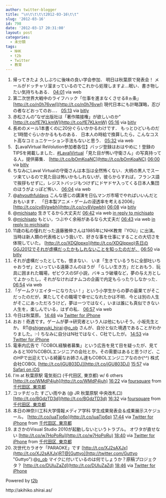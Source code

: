 ```yaml
---
author: twitter-blogger
title: "\n\t\t\t\t2012-03-16\t\t"
slug: '2012-03-16'
id: 798
date: '2012-03-17 20:31:00'
layout: post
categories:
  - 未分類
tags:
  - NHK
  - t2b
  - Twitter
  - 教育
---
```


<div xmlns:georss="http://www.georss.org/georss">

1.  <span><span>帰ってきたよ 久しぶりに後味の良い学会参加． 明日は秋葉原で発表会！ メールがドッチャリ溜まっているのでこれから処理しますよ…眠い．書き物したい気持ちもある．</span> <span>[<span>04:01</span>](http://twitter.com/o_ob/status/180670244937932800) <span>via web</span></span></span>
2.  <span><span>第二次世界大戦中のライフハック「仕事を進まなくさせる8ヵ条」 [http://t.co/n0h76vwI](http://t.co/n0h76vwI) 現代日本にも計略謀略，忍びの者などおってのお…．</span> <span>[<span>05:13</span>](http://twitter.com/o_ob/status/180688292906401792) <span>via [bitly](http://bit.ly)</span></span></span>
3.  <span><span>赤松さんの”なぜ出版社は「著作隣接権」が欲しいのか” [http://t.co/fE7KLkmW](http://t.co/fE7KLkmW)</span> <span>[<span>05:16</span>](http://twitter.com/o_ob/status/180688985125953536) <span>via [bitly](http://bit.ly)</span></span></span>
4.  <span><span>長めのメール1本書くのに20分ぐらいかかるわけです． もっとひどいものだと1時間ぐらいかかるもものある． 日本人の時給で換算したら，こんなコスト高なコミュニケーション手法もないと思う．</span> <span>[<span>05:32</span>](http://twitter.com/o_ob/status/180692926597316610) <span>via web</span></span></span>
5.  <span><span>【LavalVirtual ReVolution参加者各位】バッジ登録はおはやめに！登録のTIPSを掲載しました．[#LavalVirtual](http://twitter.com/search?q=%23LavalVirtual "#LavalVirtual")「見た目が怖い守衛さん」の写真持ってる人，提供募集． [http://t.co/bOmKoaNC](http://t.co/bOmKoaNC)</span> <span>[<span>06:00</span>](http://twitter.com/o_ob/status/180700060038868992) <span>via [bitly](http://bit.ly)</span></span></span>
6.  <span><span>ちなみにLaval Virtualの守衛さんは本当は全然怖くない．大柄の黒人でスーツ来ているので見た目は怖いかもしれないが，彼らからすれば，フランス語で挨拶もせずに，レジストバッジもつけずにドヤドヤ入ってくる日本人集団のほうがよっぽど怖い．</span> <span>[<span>06:04</span>](http://twitter.com/o_ob/status/180701080680800256) <span>via web</span></span></span>
7.  <span><span>@[ahyouthfuldays](http://twitter.com/ahyouthfuldays "ahyouthfuldays") こんな感じの講演を日仏マンガ市場でやればいいんだとおもいます． 「日本製アニメ・ゲームの浸透率を考える2006」 [http://t.co/cv8Vgwbh](http://t.co/cv8Vgwbh)</span> <span>[<span>06:08</span>](http://twitter.com/o_ob/status/180701993675931649) <span>via [bitly](http://bit.ly)</span></span></span>
8.  <span><span>@[michisato](http://twitter.com/michisato "michisato") 生きてるから大丈夫だ</span> <span>[<span>06:42</span>](http://twitter.com/o_ob/status/180710565763756032) <span>via web</span> [in reply to michisato](http://twitter.com/michisato/status/180710463833780225)</span></span>
9.  <span><span>@[michisato](http://twitter.com/michisato "michisato") もとい，つぶやく余裕があるなら大丈夫だ</span> <span>[<span>06:43</span>](http://twitter.com/o_ob/status/180710928776564736) <span>via web</span> [in reply to michisato](http://twitter.com/michisato/status/180710723087908864)</span></span>
10.  <span><span>11歳の私の憧れだった遠藤雅伸さんは1985年にNHK教育『YOU』に出演。当時は新人類の代表格という扱いで、好きな事を仕事にすることの大切さを体現していた。 [http://t.co/XDQIppxo](http://t.co/XDQIppxo)先日のGGJ2012でそれが虚構だったかもしれないことを知ったのだが．</span> <span>[<span>06:50</span>](http://twitter.com/o_ob/status/180712682469593090) <span>via [bitly](http://bit.ly)</span></span></span>
11.  <span><span>それが虚構だったとしても，恨まない． いま「生きているうちに全部吐いちゃおうぜ」といっている遠藤さんのほうが 「らしい生き方」だとおもう．玩具に囲まれた職場，ゼビウスのSF小説，バキュラ破壊など，夢の与え方としてよかったし，それがなければナムコの企画で内定もらったりしなかった．</span> <span>[<span>06:54</span>](http://twitter.com/o_ob/status/180713617799393281) <span>via web</span></span></span>
12.  <span><span>「ゲームクリエイターになりたい！」という小学生からの夢の最果てがそこだったのだが，果たしてその職場で幸せになれたかは不明．今とは別の人生がそこにあっただろうけど，夢は一つではなく，いまは誰にも真似できない人生を，楽しんでいる，はずの私．</span> <span>[<span>06:57</span>](http://twitter.com/o_ob/status/180714502424236033) <span>via web</span></span></span>
13.  <span><span>今日は秋葉原。</span> <span>[<span>14:48</span>](http://twitter.com/o_ob/status/180833047007076352) <span>via [Twitter for iPhone](http://twitter.com/#!/download/iphone)</span></span></span>
14.  <span><span>おお！奇遇です。ゲームが夢→研究者という人は他にもいそう。小坂先生とか。 RT@[shigeyuki_hirai](http://twitter.com/shigeyuki_hirai "shigeyuki_hirai"):@[o_ob](http://twitter.com/o_ob "o_ob") さんが、自分と似た境遇であることがわかりました。:-) ちなみに自分はN社ではなく、C社でしたが。</span> <span>[<span>14:53</span>](http://twitter.com/o_ob/status/180834179695644672) <span>via [Twitter for iPhone](http://twitter.com/#!/download/iphone)</span></span></span>
15.  <span><span>電車内広告で「COBOL経験者募集」という広告を見て目を疑ったが、見てみると100%COBOLエンジニアの会社とか。その需要はあると思うけど、このHPで出迎えている綺麗なお姉さん達もCOBOLエンジニアなのか(^^) 株式会社COBOL [http://t.co/jGU803DJ](http://t.co/jGU803DJ)</span> <span>[<span>15:57</span>](http://twitter.com/o_ob/status/180850230894407681) <span>via [Safari on iOS](http://www.apple.com)</span></span></span>
16.  <span><span>I'm at 秋葉原駅 電気街口 (千代田区, 東京都) w/ 6 others [http://t.co/WMdP4juh](http://t.co/WMdP4juh)</span> <span>[<span>16:22</span>](http://twitter.com/o_ob/status/180856546169864192) <span>via [foursquare](http://foursquare.com)</span> from [千代田区, 東京都<span></span>](http://maps.google.com/maps?q=35.69849482,139.77251351)</span></span>
17.  <span><span>コッチだった すごい雨やあ (@ JR 秋葉原駅 中央改札口) [http://t.co/BGdzTD3d](http://t.co/BGdzTD3d)</span> <span>[<span>16:32</span>](http://twitter.com/o_ob/status/180859178217259008) <span>via [foursquare](http://foursquare.com)</span> from [千代田区, 東京都<span></span>](http://maps.google.com/maps?q=35.69840987,139.77390826)</span></span>
18.  <span><span>本日の神奈川工科大学情報メディア学科 学生成果発表会＆成果展示スケジュール。 [http://t.co/iuaTjo6p](http://t.co/iuaTjo6p)</span> <span>[<span>17:44</span>](http://twitter.com/o_ob/status/180877235601936385) <span>via [Twitter for iPhone](http://twitter.com/#!/download/iphone)</span> from [千代田区, 東京都<span></span>](http://maps.google.com/maps?q=35.69989085,139.77235501)</span></span>
19.  <span><span>まさかのVisual Studio 2010が起動しないというトラブル。 オワタが直せない [http://t.co/w7HoPoRu](http://t.co/w7HoPoRu)</span> <span>[<span>18:40</span>](http://twitter.com/o_ob/status/180891286306426880) <span>via [Twitter for iPhone](http://twitter.com/#!/download/iphone)</span> from [千代田区, 東京都<span></span>](http://maps.google.com/maps?q=35.70030237,139.77464761)</span></span>
20.  <span><span>次世代カラオケ「PARAOKE」です [http://t.co/XJ2sAXJx](http://t.co/XJ2sAXJx)RT@[Guttyo](http://twitter.com/Guttyo "Guttyo"):@[o_ob](http://twitter.com/o_ob "o_ob") マイクに付いているのは何でしょうか？原稿プロジェクタ？ [http://t.co/DUIuZaZd](http://t.co/DUIuZaZd)</span> <span>[<span>18:46</span>](http://twitter.com/o_ob/status/180892788244750337) <span>via [Twitter for iPhone](http://twitter.com/#!/download/iphone)</span></span></span>

</div>

Powered by [t2b](http://t2b.utilz.jp/)

<div>http://akihiko.shirai.as/</div>